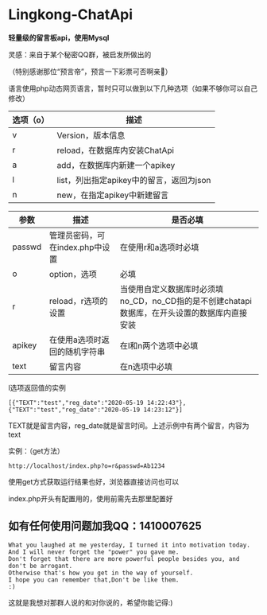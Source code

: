 # Lingkong-ChatApi
****轻量级的留言板api，使用Mysql****

灵感：来自于某个秘密QQ群，被启发所做出的

（特别感谢那位“预言帝”，预言一下彩票可否啊亲🤭）

语言使用php动态网页语言，暂时只可以做到以下几种选项（如果不够你可以自己修改）

|  选项（o）   | 描述  |
|  ----  | ----  |
| v  | Version，版本信息 |
| r  | reload，在数据库内安装ChatApi |
| a  | add，在数据库内新建一个apikey |
| l  | list，列出指定apikey中的留言，返回为json |
| n | new，在指定apikey中新建留言 |

| 参数 | 描述 | 是否必填 |
|  ----  | ----  | ----|
| passwd | 管理员密码，可在index.php中设置|在使用r和a选项时必填|
| o | option，选项|必填|
| r | reload，r选项的设置|当使用自定义数据库时必须填no_CD，no_CD指的是不创建chatapi数据库，在开头设置的数据库内直接安装|
| apikey | 在使用a选项时返回的随机字符串 | 在l和n两个选项中必填|
| text | 留言内容 | 在n选项中必填|

l选项返回值的实例
```$xslt
[{"TEXT":"test","reg_date":"2020-05-19 14:22:43"},{"TEXT":"test","reg_date":"2020-05-19 14:23:12"}]
```
TEXT就是留言内容，reg_date就是留言时间。上述示例中有两个留言，内容为text

实例：（get方法）
```$xslt
http://localhost/index.php?o=r&passwd=Ab1234
```
使用get方式获取运行结果也好，浏览器直接访问也可以

index.php开头有配置用的，使用前需先去那里配置好

如有任何使用问题加我QQ：1410007625
-------------------
```
What you laughed at me yesterday, I turned it into motivation today.
And I will never forget the "power" you gave me.
Don't forget that there are more powerful people besides you, and don't be arrogant.
Otherwise that's how you get in the way of yourself.
I hope you can remember that,Don't be like them.
:)
```
这就是我想对那群人说的和对你说的，希望你能记得:)